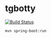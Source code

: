 # tgbotty
[![Build Status](https://travis-ci.org/GooKv/tgbotty.svg?branch=master)](https://travis-ci.org/GooKv/tgbotty)

`mvn spring-boot:run`